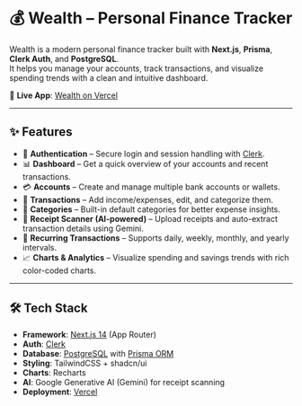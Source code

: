 # 💰 Wealth – Personal Finance Tracker

Wealth is a modern personal finance tracker built with **Next.js**, **Prisma**, **Clerk Auth**, and **PostgreSQL**.  
It helps you manage your accounts, track transactions, and visualize spending trends with a clean and intuitive dashboard.

🔗 **Live App**: [Wealth on Vercel](https://wealth-pied.vercel.app)

---

## ✨ Features

- 🔐 **Authentication** – Secure login and session handling with [Clerk](https://clerk.com).
- 📊 **Dashboard** – Get a quick overview of your accounts and recent transactions.
- 💳 **Accounts** – Create and manage multiple bank accounts or wallets.
- 🧾 **Transactions** – Add income/expenses, edit, and categorize them.
- 📂 **Categories** – Built-in default categories for better expense insights.
- 📸 **Receipt Scanner (AI-powered)** – Upload receipts and auto-extract transaction details using Gemini.
- 📅 **Recurring Transactions** – Supports daily, weekly, monthly, and yearly intervals.
- 📈 **Charts & Analytics** – Visualize spending and savings trends with rich color-coded charts.

---

## 🛠️ Tech Stack

- **Framework**: [Next.js 14](https://nextjs.org/) (App Router)
- **Auth**: [Clerk](https://clerk.com/)
- **Database**: [PostgreSQL](https://www.postgresql.org/) with [Prisma ORM](https://www.prisma.io/)
- **Styling**: TailwindCSS + shadcn/ui
- **Charts**: Recharts
- **AI**: Google Generative AI (Gemini) for receipt scanning
- **Deployment**: [Vercel](https://vercel.com)

